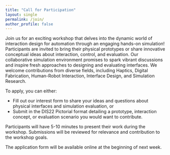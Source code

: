 ```yaml
---
title: "Call for Participation"
layout: single
permalink: /join/
author_profile: false
---
```

Join us for an exciting workshop that delves into the dynamic world of interaction design for automation through an engaging hands-on simulation! Participants are invited to bring their physical prototypes or share innovative conceptual ideas about interaction, control, and evaluation. Our collaborative simulation environment promises to spark vibrant discussions and inspire fresh approaches to designing and evaluating interfaces. We welcome contributions from diverse fields, including Haptics, Digital Fabrication, Human-Robot Interaction, Interface Design, and Simulation Research.

To apply, you can either:
* Fill out our interest form to share your ideas and questions about  physical interfaces and simulation evaluation, or
* Submit in the DIS22 Pictorial format detailing a prototype, interaction concept, or evaluation scenario you would want to contribute.

Participants will have 5-10 minutes to present their work during the workshop. Submissions will be reviewed for relevance and contribution to the workshop goals. 

The application form will be available online at the beginning of next week.
